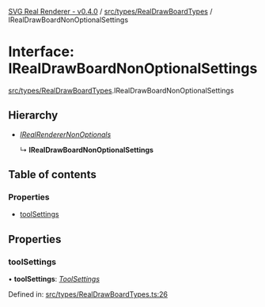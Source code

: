 [SVG Real Renderer - v0.4.0](../docs.md) / [src/types/RealDrawBoardTypes](../modules/src_types_realdrawboardtypes.md) / IRealDrawBoardNonOptionalSettings

# Interface: IRealDrawBoardNonOptionalSettings

[src/types/RealDrawBoardTypes](../modules/src_types_realdrawboardtypes.md).IRealDrawBoardNonOptionalSettings

## Hierarchy

* [*IRealRendererNonOptionals*](src_types_realrenderertypes.irealrenderernonoptionals.md)

  ↳ **IRealDrawBoardNonOptionalSettings**

## Table of contents

### Properties

- [toolSettings](src_types_realdrawboardtypes.irealdrawboardnonoptionalsettings.md#toolsettings)

## Properties

### toolSettings

• **toolSettings**: [*ToolSettings*](../modules/src_renderers_realdrawboard_tools_tools.md#toolsettings)

Defined in: [src/types/RealDrawBoardTypes.ts:26](https://github.com/HarshKhandeparkar/svg-real-renderer/blob/0a0696f/src/types/RealDrawBoardTypes.ts#L26)
